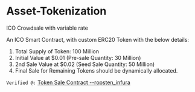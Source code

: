 # Asset-Tokenization
ICO Crowdsale with variable rate


An ICO Smart Contract, with custom ERC20 Token with the below details: <br>

1. Total Supply of Token: 100 Million
2. Initial Value at $0.01 (Pre-sale Quantity: 30 Million)
3. 2nd Sale Value at $0.02 (Seed Sale Quantity: 50 Million)
4. Final Sale for Remaining Tokens should be dynamically allocated.



`Verified @:` [Token Sale Contract --ropsten_infura](https://ropsten.etherscan.io/address/0x0AbE7d88C0af51935DC254104151ea859DA06A2f#code)

